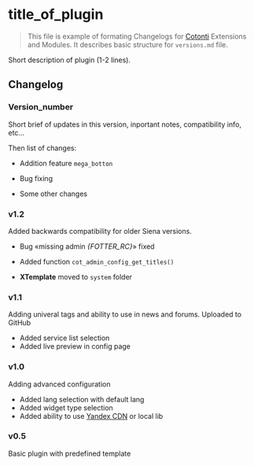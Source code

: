 title_of_plugin
===============

> This file is example of formating Changelogs for 
> [Cotonti](http://www.cotonti.com) Extensions and Modules. 
> It describes basic structure for `versions.md` file.

Short description of plugin (1-2 lines).

Changelog
---------

### Version_number

Short brief of updates in this version, inportant notes, compatibility info, etc…

Then list of changes:

+ Addition feature `mega_botton`
- Bug fixing
* Some other changes

### v1.2

Added backwards compatibility for older Siena versions.

- Bug «missing admin *{FOTTER_RC}*» fixed
+ Added function `cot_admin_config_get_titles()`
* **XTemplate** moved to `system` folder

### v1.1

Adding univeral tags and ability to use in news and forums. Uploaded to GitHub

+ Added service list selection
+ Added live preview in config page

### v1.0

Adding advanced configuration 

+ Added lang selection with default lang
+ Added widget type selection
+ Added ability to use [Yandex CDN](http://yandex.st) or local lib 

### v0.5

Basic plugin with predefined template

